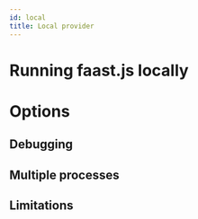 ```yaml
---
id: local
title: Local provider
---
```


# Running faast.js locally

# Options

## Debugging

## Multiple processes

## Limitations
